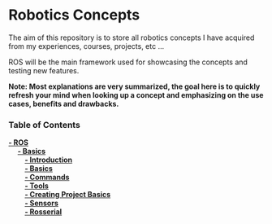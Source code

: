 # Robotics Concepts

The aim of this repository is to store all robotics concepts I have acquired from my experiences, courses, projects, etc ... 

ROS will be the main framework used for showcasing the concepts and testing new features.

**Note: Most explanations are very summarized, the goal here is to quickly refresh your mind when looking up a concept and 
emphasizing on the use cases, benefits and drawbacks.**

### Table of Contents
**[- ROS](ros)**<br>
&emsp; **[- Basics](ros/basics/)**<br>
&emsp;&emsp; **[- Introduction](ros/basics/Introduction.md)**<br>
&emsp;&emsp; **[- Basics](ros/basics/Basics.md)**<br>
&emsp;&emsp; **[- Commands](ros/basics/Commands.md)**<br>
&emsp;&emsp; **[- Tools](ros/basics/Tools.md)**<br>
&emsp;&emsp; **[- Creating Project Basics](ros/basics/Creating%20Project%20Basics.md)**<br>
&emsp;&emsp; **[- Sensors](ros/basics/Sensors.md)**<br>
&emsp;&emsp; **[- Rosserial](ros/basics/Rosserial.md)**<br>

